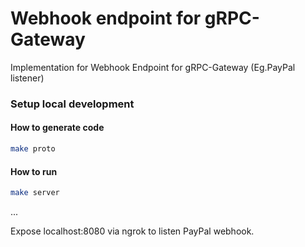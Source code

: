 # Webhook endpoint for gRPC-Gateway
Implementation for Webhook Endpoint for gRPC-Gateway (Eg.PayPal listener)
### Setup local development
####  How to generate code
```bash
make proto
```
####  How to run
```bash
make server
```

...

Expose localhost:8080 via ngrok to listen PayPal webhook.
